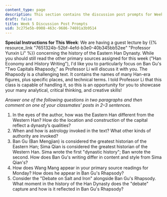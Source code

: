 ```yaml
---
content_type: page
description: This section contains the discussion post prompts for Week 5.
draft: false
title: Week 5 Discussion Post Prompts
uid: 3c275e5b-0908-463c-9686-74691a3b9514
---
```

**Special Instructions for This Week**: We are having a guest lecture by {{% resource_link "7651324b-52bf-4efd-b3e0-40b345bb52ee" "Professor Yunxin Li" %}} concerning the history of the Eastern Han Dynasty. While you should still read the other primary sources assigned for this week ("Han Economy and History Writing"), I'd like you to particularly focus on Ban Gu's "Two Capitals Rhapsody," as Professor Li will discuss it with you. The Rhapsody is a challenging text. It contains the names of many Han-era figures, plus specific places, and technical terms. I told Professor Li that this class is capable of handling it, so this is an opportunity for you to showcase your many analytical, critical thinking, and creative skills! 

*Answer one of the following questions in two paragraphs and then comment on one of your classmates' posts in 2–3 sentences.*

1. In the eyes of the author, how was the Eastern Han different from the Western Han? How do the location and construction of the capital reflect a dynasty’s qualities?
2. When and how is astrology invoked in the text? What other kinds of authority are invoked?
3. Ban Gu (Ban Mengjian) is considered the greatest historian of the Eastern Han; Sima Qian is considered the greatest historian of the Western Han. Sima wrote the first "dynastic history"; Ban wrote the second. How does Ban Gu's writing differ in content and style from Sima Qian's? 
4. How does Wang Mang appear in your primary source readings for Monday? How does he appear in Ban Gu's Rhapsody?
5. Consider the "Debate on Salt and Iron" alongside Ban Gu's Rhapsody. What moment in the history of the Han Dynasty does the "debate" capture and how is it reflected in Ban Gu's Rhapsody?